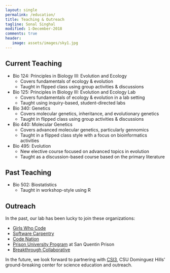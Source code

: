 ```yaml
---
layout: single
permalink: /education/
title: Teaching & Outreach
tagline: Sonal Singhal
modified: 1-December-2018
comments: true
header:
   image: assets/images/sky1.jpg
---
```


## Current Teaching

- Bio 124: Principles in Biology III: Evolution and Ecology
  - Covers fundamentals of ecology & evolution
  - Taught in flipped class using group activities & discussions
- Bio 125: Principles in Biology III: Evolution and Ecology Lab
  - Covers fundamentals of ecology & evolution in a lab setting
  - Taught using inquiry-based, student-directed labs
- Bio 340: Genetics
  - Covers molecular genetics, inheritance, and evolutionary genetics
  - Taught in flipped class using group activities & discussions
- Bio 440: Molecular Genetics
  - Covers advanced molecular genetics, particularly gennomics
  - Taught in a flipped class style with a focus on bioinformatics activities
- Bio 495: Evolution
  - New elective course focused on advanced topics in evolution
  - Taught as a discussion-based course based on the primary literature

## Past Teaching

- Bio 502: Biostatistics
  - Taught in workshop-style using R

## Outreach
In the past, our lab has been lucky to join these organizations:
- [Girls Who Code](https://girlswhocode.com/)
- [Software Carpentry](https://software-carpentry.org/)
- [Code Nation](https://codenation.org/)
- [Prison University Program](https://prisonuniversityproject.org/) at San Quentin Prison
- [Breakthrough Collaborative](https://www.breakthroughcollaborative.org/)

In the future, we look forward to partnering with [CSI3](https://csi3.org/), CSU Dominguez Hills' ground-breaking center for science education and outreach.


